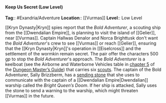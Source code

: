#### Keep Us Secret (Low Level)
**Tag**:: #Exandria/Adventure
**Location**:: [[Vurmas]]
**Level**:: Low Level

 [[Kryn Dynasty|Kryn]] spies report that the _Bold Adventurer_, a scouting ship from the [[Dwendalian Empire]], is planning to visit the island of [[Gelier]], near [[Vurmas]]. Captain Hallwas Denalor and Norca Brighttusk don't want the _Bold Adventurer_'s crew to see [[Vurmas]] or reach [[Gelier]], ensuring that the [[Kryn Dynasty|Kryn]]'s operation in [[Eiselcross]] and the settlement of the wormkin remain secret. The pair offer the characters 500 gp to stop the _Bold Adventurer_'s approach. The _Bold Adventurer_ is a keelboat (see the Airborne and Waterborne Vehicles table in [chapter 5](https://www.dndbeyond.com/sources/dmg/adventure-environments#AirborneandWaterborneVehicles "[[chapter 5]]") of the [Dungeon Master’s Guide](https://www.dndbeyond.com/sources/dmg "Dungeon Master’s Guide")) that carries six [scouts](https://www.dndbeyond.com/monsters/scout). The captain of the Bold Adventurer, Sally Brizzberm, has a [sending stone](https://www.dndbeyond.com/magic-items/sending-stone) that she uses to communicate with the captain of a [[Dwendalian Empire|Dwendalian]] warship called the _Bright Queen’s Doom_. If her ship is attacked, Sally uses the stone to send a warning to the warship, which might threaten [[Vurmas]] in the future.
